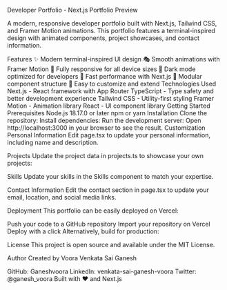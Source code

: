 Developer Portfolio - Next.js
Portfolio Preview

A modern, responsive developer portfolio built with Next.js, Tailwind CSS, and Framer Motion animations. This portfolio features a terminal-inspired design with animated components, project showcases, and contact information.

Features
✨ Modern terminal-inspired UI design
🎭 Smooth animations with Framer Motion
📱 Fully responsive for all device sizes
🌙 Dark mode optimized for developers
🚀 Fast performance with Next.js
🧩 Modular component structure
📝 Easy to customize and extend
Technologies Used
Next.js - React framework with App Router
TypeScript - Type safety and better development experience
Tailwind CSS - Utility-first styling
Framer Motion - Animation library
React - UI component library
Getting Started
Prerequisites
Node.js 18.17.0 or later
npm or yarn
Installation
Clone the repository:
Install dependencies:
Run the development server:
Open http://localhost:3000 in your browser to see the result.
Customization
Personal Information
Edit page.tsx to update your personal information, including name and description.

Projects
Update the project data in projects.ts to showcase your own projects:

Skills
Update your skills in the Skills component to match your expertise.

Contact Information
Edit the contact section in page.tsx to update your email, location, and social media links.

Deployment
This portfolio can be easily deployed on Vercel:

Push your code to a GitHub repository
Import your repository on Vercel
Deploy with a click
Alternatively, build for production:

License
This project is open source and available under the MIT License.

Author
Created by Voora Venkata Sai Ganesh

GitHub: Ganeshvoora
LinkedIn: venkata-sai-ganesh-voora
Twitter: @ganesh_voora
Built with ❤️ and Next.js